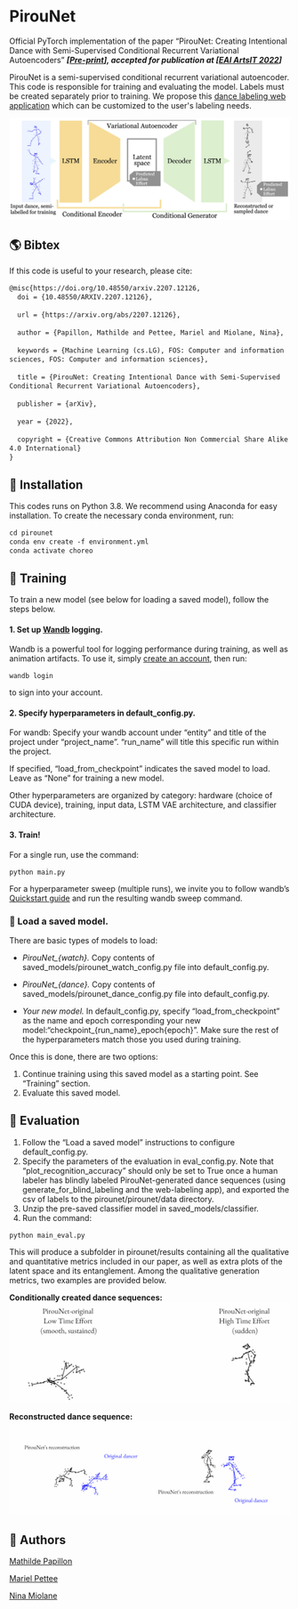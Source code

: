 # PirouNet #

Official PyTorch implementation of the paper “PirouNet: Creating Intentional Dance with Semi-Supervised Conditional Recurrent Variational Autoencoders”
***[[Pre-print](https://arxiv.org/pdf/2207.12126.pdf)], accepted for publication at [[EAI ArtsIT 2022](https://artsit.eai-conferences.org/2022/)]***

PirouNet is a semi-supervised conditional recurrent variational autoencoder. This code is responsible for training and evaluating the model. Labels must be created separately prior to training. We propose this [dance labeling web application](https://github.com/mathildepapillon/pirounet_label) which can be customized to the user's labeling needs.

![Overview of PirouNet's LSTM+VAE architecture.](/images/arch_overview.jpeg)

## 🌎 Bibtex ##
If this code is useful to your research, please cite:

```
@misc{https://doi.org/10.48550/arxiv.2207.12126,
  doi = {10.48550/ARXIV.2207.12126},

  url = {https://arxiv.org/abs/2207.12126},

  author = {Papillon, Mathilde and Pettee, Mariel and Miolane, Nina},

  keywords = {Machine Learning (cs.LG), FOS: Computer and information sciences, FOS: Computer and information sciences},

  title = {PirouNet: Creating Intentional Dance with Semi-Supervised Conditional Recurrent Variational Autoencoders},

  publisher = {arXiv},

  year = {2022},

  copyright = {Creative Commons Attribution Non Commercial Share Alike 4.0 International}
}
```


## 🏡 Installation ##

This codes runs on Python 3.8. We recommend using Anaconda for easy installation. To create the necessary conda environment, run:
```
cd pirounet
conda env create -f environment.yml
conda activate choreo
```

## 🚀 Training ##

To train a new model (see below for loading a saved model), follow the steps below.

#### 1. Set up [Wandb](https://wandb.ai/home) logging.

Wandb is a powerful tool for logging performance during training, as well as animation artifacts. To use it, simply [create an account](https://wandb.auth0.com/login?state=hKFo2SBNb0U4SjE0ZWN3OGZtbTlJWTRpYkNmU0dUTWZKSDk3Y6FupWxvZ2luo3RpZNkgODhWd254WW1zdG51RTREd0pWOGVKWVVzZkVOZ0dydGqjY2lk2SBWU001N1VDd1Q5d2JHU3hLdEVER1FISUtBQkhwcHpJdw&client=VSM57UCwT9wbGSxKtEDGQHIKABHppzIw&protocol=oauth2&nonce=dEZVS3dvYXFVSjdjZFFGdw%3D%3D&redirect_uri=https%3A%2F%2Fapi.wandb.ai%2Foidc%2Fcallback&response_mode=form_post&response_type=id_token&scope=openid%20profile%20email&signup=true), then run:
```
wandb login
```
to sign into your account.

#### 2. Specify hyperparameters in default_config.py.

For wandb: Specify your wandb account under “entity” and title of the project under “project_name”. “run_name” will title this specific run within the project.

If specified, “load_from_checkpoint” indicates the saved model to load. Leave as “None” for training a new model.

Other hyperparameters are organized by category: hardware (choice of CUDA device), training, input data, LSTM VAE architecture, and classifier architecture.

#### 3. Train!
For a single run, use the command:
```
python main.py
```
For a hyperparameter sweep (multiple runs), we invite you to follow wandb’s [Quickstart guide](https://docs.wandb.ai/guides/sweeps/quickstart) and run the resulting wandb sweep command.

### 📕 Load a saved model.
There are basic types of models to load:
* *PirouNet_{watch}.*
Copy contents of saved_models/pirounet_watch_config.py file into default_config.py.

* *PirouNet_{dance}.*
Copy contents of saved_models/pirounet_dance_config.py file into default_config.py.

* *Your new model.*
In default_config.py, specify “load_from_checkpoint” as the name and epoch corresponding your new model:“checkpoint_{run_name}_epoch{epoch}”.
Make sure the rest of the hyperparameters match those you used during training.

Once this is done, there are two options:
1. Continue training using this saved model as a starting point. See “Training” section.
2. Evaluate this saved model.

## 🕺 Evaluation ##

1. Follow the “Load a saved model” instructions to configure default_config.py.
2. Specify the parameters of the evaluation in eval_config.py. Note that “plot_recognition_accuracy” should only be set to True once a human labeler has blindly labeled PirouNet-generated dance sequences (using generate_for_blind_labeling and the web-labeling app), and exported the csv of labels to the pirounet/pirounet/data directory.
3. Unzip the pre-saved classifier model in saved_models/classifier.
4. Run the command:
```
python main_eval.py
```
This will produce a subfolder in pirounet/results containing all the qualitative and quantitative metrics included in our paper, as well as extra plots of the latent space and its entanglement. Among the qualitative generation metrics, two examples are provided below.

**Conditionally created dance sequences:**
![Animated dance sequences conditionally created by PirouNet.](/images/side_by_side_pirounet_originals.gif)

**Reconstructed dance sequence:**
![PirouNet reconstructs input dance.](/images/side_by_side_recon.gif)

## 💃 Authors ##
[Mathilde Papillon](https://sites.google.com/view/mathildepapillon)

[Mariel Pettee](https://mariel-pettee.github.io/)

[Nina Miolane](https://www.ninamiolane.com/)

